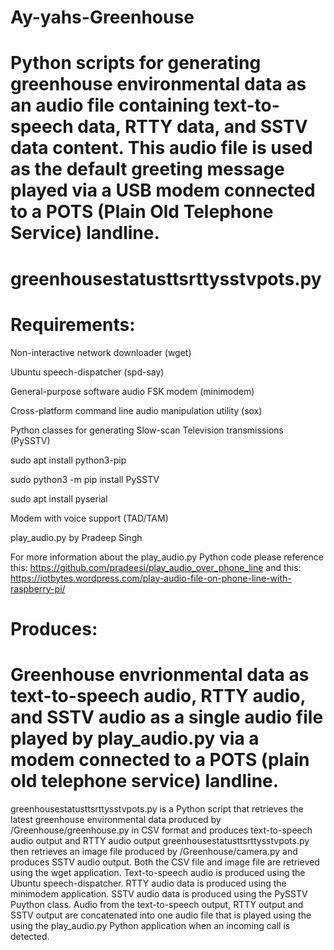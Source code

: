 # Ay-yahs-Greenhouse


# Python scripts for generating greenhouse environmental data as an audio file containing text-to-speech data, RTTY data, and SSTV data content. This audio file is used as the default greeting message played via a USB modem connected to a POTS (Plain Old Telephone Service) landline.


# greenhousestatusttsrttysstvpots.py


# Requirements: 

Non-interactive network downloader (wget)

Ubuntu speech-dispatcher (spd-say)

General-purpose software audio FSK modem (minimodem)

Cross-platform command line audio manipulation utility (sox)

Python classes for generating Slow-scan Television transmissions (PySSTV)

sudo apt install python3-pip

sudo python3 -m pip install PySSTV

sudo apt install pyserial

Modem with voice support (TAD/TAM)

play_audio.py by Pradeep Singh

For more information about the play_audio.py Python code please reference this: https://github.com/pradeesi/play_audio_over_phone_line  and this:  https://iotbytes.wordpress.com/play-audio-file-on-phone-line-with-raspberry-pi/



# 
# Produces:


# Greenhouse envrionmental data as text-to-speech audio, RTTY audio, and SSTV audio as a single audio file played by play_audio.py via a modem connected to a POTS (plain old telephone service) landline.

greenhousestatusttsrttysstvpots.py is a Python script that retrieves the latest greenhouse environmental data produced by /Greenhouse/greenhouse.py in CSV format and produces text-to-speech audio output and RTTY audio output greenhousestatusttsrttysstvpots.py then retrieves an image file produced by /Greenhouse/camera.py and produces SSTV audio output. Both the CSV file and image file are retrieved using the wget application.  Text-to-speech audio is produced using the Ubuntu speech-dispatcher. RTTY audio data is produced using the minimodem application. SSTV audio data is produced using the PySSTV Puython class. Audio from the text-to-speech output, RTTY output and SSTV output are concatenated into one audio file that is played using the using the play_audio.py Python application when an incoming call is detected. 


